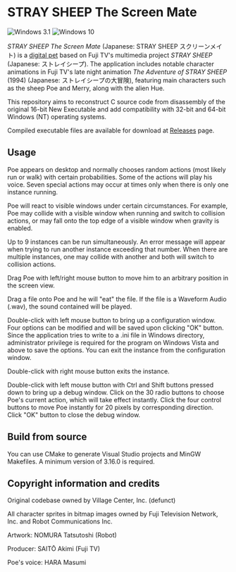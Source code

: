 <meta charset="UTF-8">

# STRAY SHEEP The Screen Mate

![Windows 3.1](/../images/Windows3.1.png?raw=true) ![Windows 10](/../images/Windows10.png?raw=true)

_STRAY SHEEP The Screen Mate_ (Japanese: STRAY SHEEP スクリーンメイト) is a [digital pet](https://en.wikipedia.org/wiki/Digital_pet) based on Fuji TV's multimedia project _STRAY SHEEP_ (Japanese: ストレイシープ). The application includes notable character animations in Fuji TV's late night animation _The Adventure of STRAY SHEEP_ (1994) (Japanese: ストレイシープの大冒険), featuring main characters such as the sheep Poe and Merry, along with the alien Hue.

This repository aims to reconstruct C source code from disassembly of the original 16-bit New Executable and add compatibility with 32-bit and 64-bit Windows (NT) operating systems.

Compiled executable files are available for download at [Releases](https://github.com/lwu309/Scmpoo/releases) page.

## Usage

Poe appears on desktop and normally chooses random actions (most likely run or walk) with certain probabilities. Some of the actions will play his voice. Seven special actions may occur at times only when there is only one instance running.

Poe will react to visible windows under certain circumstances. For example, Poe may collide with a visible window when running and switch to collision actions, or may fall onto the top edge of a visible window when gravity is enabled.

Up to 9 instances can be run simultaneously. An error message will appear when trying to run another instance exceeding that number. When there are multiple instances, one may collide with another and both will switch to collision actions.

Drag Poe with left/right mouse button to move him to an arbitrary position in the screen view.

Drag a file onto Poe and he will "eat" the file. If the file is a Waveform Audio (.wav), the sound contained will be played.

Double-click with left mouse button to bring up a configuration window. Four options can be modified and will be saved upon clicking "OK" button. Since the application tries to write to a .ini file in Windows directory, administrator privilege is required for the program on Windows Vista and above to save the options. You can exit the instance from the configuration window.

Double-click with right mouse button exits the instance.

Double-click with left mouse button with Ctrl and Shift buttons pressed down to bring up a debug window. Click on the 30 radio buttons to choose Poe's current action, which will take effect instantly. Click the four control buttons to move Poe instantly for 20 pixels by corresponding direction. Click "OK" button to close the debug window.

## Build from source

You can use CMake to generate Visual Studio projects and MinGW Makefiles. A minimum version of 3.16.0 is required.

## Copyright information and credits

Original codebase owned by Village Center, Inc. (defunct)

All character sprites in bitmap images owned by Fuji Television Network, Inc. and Robot Communications Inc.

Artwork: NOMURA Tatsutoshi (Robot)

Producer: SAITŌ Akimi (Fuji TV)

Poe's voice: HARA Masumi
